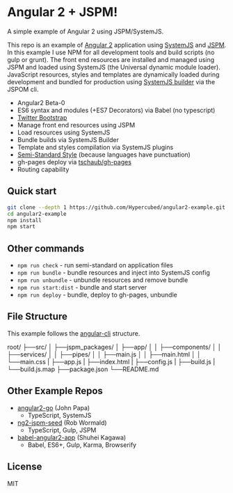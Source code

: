 # Angular 2 + JSPM!

A simple example of Angular 2 using JSPM/SystemJS.

This repo is an example of [Angular 2](https://angular.io/) application using [SystemJS](https://github.com/systemjs/systemjs) and [JSPM](http://jspm.io/).  In this example I use NPM for all development tools and build scripts (no gulp or grunt).  The front end resources are installed and managed using JSPM and loaded using SystemJS (the Universal dynamic module loader).  JavaScript resources, styles and templates are dynamically loaded during development and bundled for production using [SystemJS builder](https://github.com/systemjs/builder) via the JSPOM cli.  

* Angular2 Beta-0
* ES6 syntax and modules (+ES7 Decorators) via Babel (no typescript)
* [Twitter Bootstrap](http://getbootstrap.com/)
* Manage front end resources using JSPM
* Load resources using SystemJS
* Bundle builds via SystemJS Builder
* Template and styles compilation via SystemJS plugins
* [Semi-Standard Style](https://github.com/Flet/semistandard) (because languages have punctuation)
* gh-pages deploy via [tschaub/gh-pages](https://github.com/tschaub/gh-pages)
* Routing capability

## Quick start

```bash
git clone --depth 1 https://github.com/Hypercubed/angular2-example.git
cd angular2-example
npm install
npm start
```

## Other commands

- `npm run check` -  run semi-standard on application files
- `npm run bundle` - bundle resources and inject into SystemJS config
- `npm run unbundle` - unbundle resources and remove bundle
- `npm run start:dist` - bundle and start server
- `npm run deploy` - bundle, deploy to gh-pages, unbundle

## File Structure

This example follows the [angular-cli](https://github.com/angular/angular-cli) structure.

root/
 ├──src/
 │   ├──jspm_packages/
 │   ├──app/
 │   │   ├──components/
 │   │   ├──services/
 │   │   ├──pipes/
 │   │   ├──main.js
 │   │   ├──main.html
 │   │   └──main.css
 |   ├──app.js
 |   ├──index.html
 |   ├──config.js
 |   ├──build.js
 |   └──build.js.map
 ├──package.json
 └──README.md

## Other Example Repos

* [angular2-go](https://github.com/johnpapa/angular2-go) (John Papa)
  - TypeScript, SystemJS
* [ng2-jspm-seed](https://github.com/robwormald/ng2-jspm-seed) (Rob Wormald)
  - TypeScript, Gulp, JSPM
* [babel-angular2-app](https://github.com/shuhei/babel-angular2-app) (Shuhei Kagawa)
  - Babel, ES6+, Gulp, Karma, Browserify

## License

MIT
